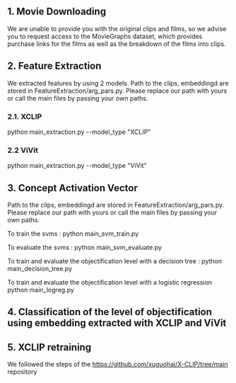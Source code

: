 ## 1. Movie Downloading

We are unable to provide you with the original clips and films, so we advise you to request access to the MovieGraphs dataset, which provides purchase links for the films as well as the breakdown of the films into clips.

## 2. Feature Extraction

We extracted features by using 2 models. Path to the clips, embeddingd are stored in FeatureExtraction/arg_pars.py. Please replace our path with yours or call the main files by passing your own paths.

### 2.1. XCLIP

python main_extraction.py --model_type "XCLIP"

### 2.2 ViVit

python main_extraction.py --model_type "ViVit"

## 3. Concept Activation Vector

Path to the clips, embeddingd are stored in FeatureExtraction/arg_pars.py. Please replace our path with yours or call the main files by passing your own paths.

To train the svms : 
python main_svm_train.py

To evaluate the svms : 
python main_svm_evaluate.py

To train and evaluate the objectification level with a decision tree : 
python main_decision_tree.py

To train and evaluate the objectification level with a logistic regression
python main_logreg.py

## 4. Classification of the level of objectification using embedding extracted with XCLIP and ViVit


## 5. XCLIP retraining 

We followed the steps of the https://github.com/xuguohai/X-CLIP/tree/main repository
